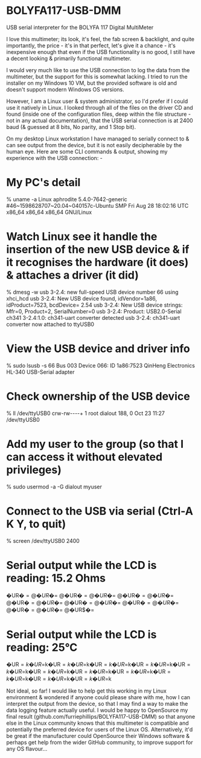 # BOLYFA117-USB-DMM
USB serial interpreter for the BOLYFA 117 Digital MultiMeter

I love this multimeter; its look, it's feel, the fab screen & backlight, and quite importantly, the price - it's in that perfect, let's give it a chance - it's inexpensive enough that even if the USB functionality is no good, I still have a decent looking & primarily functional multimeter.

I would very much like to use the USB connection to log the data from the multimeter, but the support for this is somewhat lacking. I tried to run the installer on my Windows 10 VM, but the provided software is old and doesn't support modern Windows OS versions.

However, I am a Linux user & system administrator, so I'd prefer if I could use it natively in Linux. I looked through all of the files on the driver CD and found (inside one of the configuration files, deep within the file structure - not in any actual documentation), that the USB serial connection is at 2400 baud (& guessed at 8 bits, No parity, and 1 Stop bit).

On my desktop Linux workstation I have managed to serially connect to & can see output from the device, but it is not easily decipherable by the human eye.  Here are some CLI commands & output, showing my experience with the USB connection: -

# My PC's detail
% uname -a
Linux aphrodite 5.4.0-7642-generic #46~1598628707~20.04~040157c-Ubuntu SMP Fri Aug 28 18:02:16 UTC  x86_64 x86_64 x86_64 GNU/Linux

# Watch Linux see it handle the insertion of the new USB device & if it recognises the hardware (it does) & attaches a driver (it did)
% dmesg -w
usb 3-2.4: new full-speed USB device number 66 using xhci_hcd
usb 3-2.4: New USB device found, idVendor=1a86, idProduct=7523, bcdDevice= 2.54
usb 3-2.4: New USB device strings: Mfr=0, Product=2, SerialNumber=0
usb 3-2.4: Product: USB2.0-Serial
ch341 3-2.4:1.0: ch341-uart converter detected
usb 3-2.4: ch341-uart converter now attached to ttyUSB0

# View the USB device and driver info
% sudo lsusb -s 66
Bus 003 Device 066: ID 1a86:7523 QinHeng Electronics HL-340 USB-Serial adapter

# Check ownership of the USB device
% ll /dev/ttyUSB0
crw-rw----+ 1 root dialout 188, 0 Oct 23 11:27 /dev/ttyUSB0

# Add my user to the group (so that I can access it without elevated privileges)
% sudo usermod -a -G dialout myuser

# Connect to the USB via serial (Ctrl-A K Y, to quit)
% screen /dev/ttyUSB0 2400
#
# Serial output while the LCD is reading: 15.2 Ohms
�UR$�=  @�UR$�=  @�UR$�=  @�UR$�=  @�UR$�=  @�UR$�=  @�UR$�=  @�UR$�=  @�UR$�=  @�UR$�=  @�UR$�=  @�UR$�=  @�UR$�=  @�UR$�=  @�UR$�=
#
# Serial output while the LCD is reading: 25°C
�UR$=k�UR$=k�UR$=k�UR$=k�UR$=k�UR$=k�UR$=k�UR$=k�UR$=k�UR$=k�UR$=k�UR$=k�UR$=k�UR$=k�UR$=k�UR$=k�UR$=k�UR$=k�UR$=k�UR$=k�UR$=k�UR$=k

Not ideal, so far!  I would like to help get this working in my Linux environment & wondered if anyone could please share with me, how I can interpret the output from the device, so that I may find a way to make the data logging feature actually useful. I would be happy to OpenSource my final result (github.com/furriephillips/BOLYFA117-USB-DMM) so that anyone else in the Linux community knows that this multimeter is compatible and potentially the preferred device for users of the Linux OS. Alternatively, it'd be great if the manufacturer could OpenSource their Windows software & perhaps get help from the wider GitHub community, to improve support for any OS flavour...
